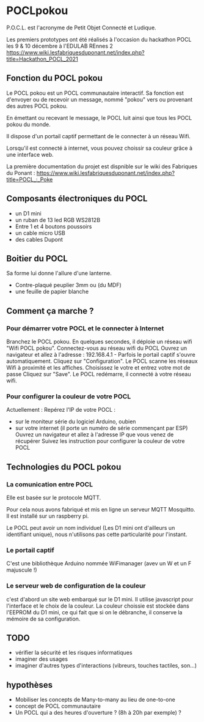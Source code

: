 # POCLpokou
P.O.C.L. est l'acronyme de Petit Objet Connecté et Ludique. 

Les premiers prototypes ont été réalisés à l'occasion du hackathon POCL les 9 & 10 décembre à l'EDULAB REnnes 2 https://www.wiki.lesfabriquesduponant.net/index.php?title=Hackathon_POCL_2021

## Fonction du POCL pokou
Le POCL pokou est un POCL communautaire interactif. Sa fonction est d'envoyer ou de recevoir un message, nommé "pokou" vers ou provenant des autres POCL pokou. 

En émettant ou recevant le message, le POCL luit ainsi que tous les POCL pokou du monde.

Il dispose d'un portail captif permettant de le connecter à un réseau Wifi.

Lorsqu'il est connecté à internet, vous pouvez choissir sa couleur grâce à une interface web.

La première documentation du projet est dispnible sur le wiki des Fabriques du Ponant : https://www.wiki.lesfabriquesduponant.net/index.php?title=POCL_:_Poke

## Composants électroniques du POCL
* un D1 mini
* un ruban de 13 led RGB WS2812B
* Entre 1 et 4 boutons poussoirs
* un cable micro USB
* des cables Dupont

## Boitier du POCL
Sa forme lui donne l'allure d'une lanterne.
* Contre-plaqué peuplier 3mm ou (du MDF)
* une feuille de papier blanche

## Comment ça marche ?
### Pour démarrer votre POCL et le connecter à Internet
Branchez le POCL pokou.
En quelques secondes, il déploie un réseau wifi "Wifi POCL pokou".
Connectez-vous au réseau wifi du POCL
Ouvrez un navigateur et allez à l'adresse : 192.168.4.1 - Parfois le portail captif s'ouvre automatiquement.
Cliquez sur "Configuration".
Le POCL scanne les réseaux Wifi à proximité et les affiches.
Choisissez le votre et entrez votre mot de passe
Cliquez sur "Save".
Le POCL redémarre, il connecté à votre réseau wifi.
### Pour configurer la couleur de votre POCL
Actuellement :
Repérez l'IP de votre POCL : 
* sur le moniteur série du logiciel Arduino, oubien
* sur votre internet (il porte un numéro de série commençant par ESP)
Ouvrez un navigateur et allez à l'adresse IP que vous venez de récupérer
Suivez les instruction pour configurer la couleur de votre POCL


## Technologies du POCL pokou
### La comunication entre POCL
Elle est basée sur le protocole MQTT.

Pour cela nous avons fabriqué et mis en ligne un serveur MQTT Mosquitto. Il est installé sur un raspberry pi.

Le POCL peut avoir un nom individuel (Les D1 mini ont d'ailleurs un identifiant unique), nous n'utilisons pas cette particularité pour l'instant.

### Le portail captif
C'est une bibliothèque Arduino nommée WiFimanager (avev un W et un F majuscule !)

### Le serveur web de configuration de la couleur
c'est d'abord un site web embarqué sur le D1 mini. Il utilise javascript pour l'interface et le choix de la couleur.
La couleur choissie est stockée dans l'EEPROM du D1 mini, ce qui fait que si on le débranche, il conserve la mémoire de sa configuration.

## TODO
* vérifier la sécurité et les risques informatiques
* imaginer des usages
* imaginer d'autres types d'interactions (vibreurs, touches tactiles, son...)

## hypothèses
* Mobiliser les concepts de Many-to-many au lieu de one-to-one
* concept de POCL communautaire
* Un POCL qui a des heures d'ouverture ? (8h à 20h par exemple) ?
